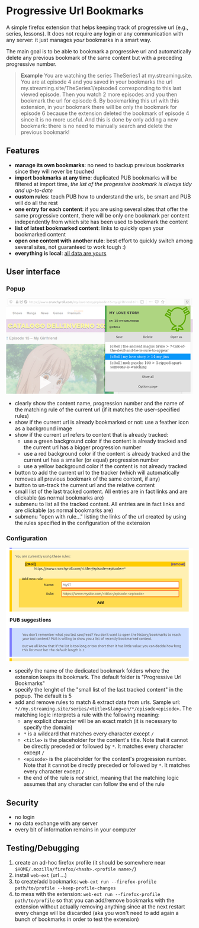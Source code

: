 # Progressive Url Bookmarks

A simple firefox extension that helps keeping track of progressive url (e.g., series, lessons).
It does not require any login or any communication with any server: it just manages *your* bookmarks in a smart way.

The main goal is to be able to bookmark a progressive url and automatically delete any previous bookmark of the same content but with a preceding progressive number.
> **Example**
> You are watching the series TheSeries1 at my.streaming.site. You are at episode 4 and you saved in your bookmarks the url my.streaming.site/TheSeries1/episode4 corresponding to this last viewed episode. 
> Then you watch 2 more episodes and you then bookmark the url for episode 6.
> By bookmarking this url with this extension, in your bookmark there will be only the bookmark for episode 6 because the extension deleted the bookmark of episode 4 since it is no more useful. And this is done by only adding a new bookmark: there is no need to manually search and delete the previous bookmark!

## Features

  * **manage its own bookmarks**: no need to backup previous bookmarks since they will never be touched
  * **import bookmarks at any time**: duplicated PUB bookmarks will be filtered at import time, *the list of the progessive bookmark is always tidy and up-to-date*
  * **custom rules**: teach PUB how to understand the urls, be smart and PUB will do all the rest
  * **one entry for each content**: if you are using several sites that offer the same progressive content, there will be only one bookmark per content independently from which site has been used to bookmark the content
  * **list of latest bookmarked content**: links to quickly open your bookmarked content
  * **open one content with another rule**: best effort to quickly switch among several sites, not guaranteed to work tough :)
  * **everything is local**: [all data are yours](#Security)


## User interface

### Popup

![example of PUB popup](imgs/PUB_popup.png)

* clearly show the content name, progression number and the name of the matching rule of the current url (if it matches the user-specified rules)
* show if the current url is already bookmarked or not: use a feather icon as a background image
* show if the current url refers to content that is already tracked:
   * use a green background color if the content is already tracked and the current url has a bigger progression number
   * use a red background color if the content is already tracked and the current url has a smaller (or equal) progression number
   * use a yellow background color if the content is not already tracked
* button to add the current url to the tracker (which will automatically removes all previous bookmark of the same content, if any)
* button to un-track the current url and the relative content
* small list of the last tracked content. All entries are in fact links and are clickable (as normal bookmarks are)
* submenu to list all the tracked content. All entries are in fact links and are clickable (as normal bookmarks are)
* submenu "open with rule..." listing the links of the url created by using the rules specified in the configuration of the extension

### Configuration

![example of PUB options page](imgs/PUB_options.png)

* specify the name of the dedicated bookmark folders where the extension keeps its bookmark. The default folder is "Progressive Url Bookmarks"
* specify the lenght of the "small list of the last tracked content" in the popup. The default is 5
* add and remove rules to match & extract data from urls. Sample url: `*//my.streaming.site/series/<title>&lang=en/*/episode<episode>`. The matching logic interprets a rule with the following meaning:
   * any explicit character will be an exact match (it is necessary to specify the domain)
   * `*` is a wildcard that matches every character except `/`
   * `<title>` is the placeholder for the content's title. Note that it cannot be directly preceded or followed by `*`. It matches every character except `/`
   * `<episode>` is the placeholder for the content's progression number. Note that it cannot be directly preceded or followed by `*`. It matches every character except `/`
   * the end of the rule is *not* strict, meaning that the matching logic assumes that any character can follow the end of the rule


## Security
* no login
* no data exchange with any server
* every bit of information remains in your computer


## Testing/Debugging

1. create an ad-hoc firefox profile (it should be somewhere near `$HOME/.mozilla/firefox/<hash>.<profile name>/`)
2. install `web-ext` (url ...)
3. to create/add bookmarks: `web-ext run --firefox-profile path/to/profile --keep-profile-changes`
4. to mess with the extension: `web-ext run --firefox-profile path/to/profile` so that you can add/remove bookmarks with the extension without actually removing anything since at the next restart every change will be discarded (aka you won't need to add again a bunch of bookmarks in order to test the extension)
